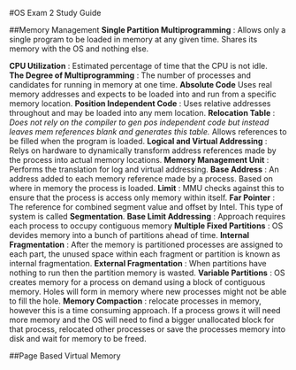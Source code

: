 #OS Exam 2 Study Guide

##Memory Management
<b>Single Partition Multiprogramming</b> : Allows only a single program to be loaded in memory at any given time. Shares its memory with the OS and nothing else.

<b>CPU Utilization</b> : Estimated percentage of time that the CPU is not idle.</br>
<b>The Degree of Multiprogramming</b> : The number of processes and candidates for running in memory at one time.
<b>Absolute Code</b> Uses real memory addresses and expects to be loaded into and run from a specific memory location.
<b>Position Independent Code</b> : Uses relative addresses throughout and may be loaded into any mem location.
<b>Relocation Table</b> : <i>Does not rely on the compiler to gen pos independent code but instead leaves mem references blank and generates this table.</i> Allows references to be filled when the program is loaded.
<b>Logical and Virtual Addressing</b> : Relys on hardware to dynamically transform address references made by the process into actual memory locations.
<b>Memory Management Unit</b> : Performs the translation for log and virtual addressing.
<b>Base Address</b> : An address added to each memory reference made by a process. Based on where in memory the process is loaded.
<b>Limit</b> : MMU checks against this to ensure that the process is access only memory within itself.
<b>Far Pointer</b> : The reference for combined segment value and offset by Intel. This type of system is called <b>Segmentation</b>.
<b>Base Limit Addressing</b> : Approach requires each process to occupy contiguous memory
<b>Multiple Fixed Partitions</b> : OS devides memory into a bunch of partitions ahead of time.
<b>Internal Fragmentation</b> : After the memory is partitioned processes are assigned to each part, the unused space within each fragment or partition is known as internal fragmentation.
<b>External Fragmentation</b> : When partitions have nothing to run then the partition memory is wasted.
<b>Variable Partitions</b> : OS creates memory for a process on demand using a block of contiguous memory. Holes will form in memory where new processes might not be able to fill the hole.
<b>Memory Compaction</b> : relocate processes in memory, however this is a time consuming approach. If a process grows it will need more memory and the OS will need to find a bigger unallocated block for that process, relocated other processes or save the processes memory into disk and wait for memory to be freed.

##Page Based Virtual Memory

